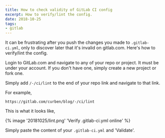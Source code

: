 ```yaml
---
title: How to check validity of GitLab CI config
excerpt: How to verify/lint the config.
date: 2018-10-25
tags:
- gitlab
---
```


It can be frustrating after you push the changes you made to `.gitlab-ci.yml`, only to discover later that it's invalid on gitlab.com. Here's how to verify/lint the config.

Login to GitLab.com and navigate to any of your repo or project. It must be under your account. If you don't have one, simply create a new project or fork one.

Simply add `/-/ci/lint` to the end of your repo link and navigate to that link.

For example,

```
https://gitlab.com/curben/blog/-/ci/lint
```

This is what it looks like,

{% image '20181025/lint.png' 'Verify .gitlab-ci.yml online' %}

Simply paste the content of your `.gitlab-ci.yml` and 'Validate'.
